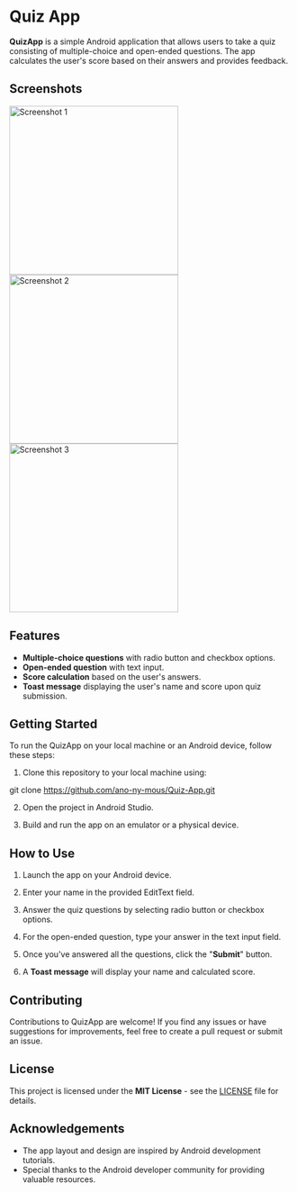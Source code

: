 # Quiz App

**QuizApp** is a simple Android application that allows users to take a quiz consisting of multiple-choice and open-ended questions. The app calculates the user's score based on their answers and provides feedback.

## Screenshots

<img src="https://github.com/ano-ny-mous/Quiz-App/assets/91519560/fdc001c8-115d-43b9-9b74-2441a16982f1" alt="Screenshot 1" width="300" >

<img src="https://github.com/ano-ny-mous/Quiz-App/assets/91519560/cd3cff43-ca69-46d2-9c94-7f8741a181b6" alt="Screenshot 2" width="300" >

<img src="https://github.com/ano-ny-mous/Quiz-App/assets/91519560/5c858d79-0316-4046-9143-c1b89f8115dc" alt="Screenshot 3" width="300" >

## Features

- **Multiple-choice questions** with radio button and checkbox options.
- **Open-ended question** with text input.
- **Score calculation** based on the user's answers.
- **Toast message** displaying the user's name and score upon quiz submission.

## Getting Started

To run the QuizApp on your local machine or an Android device, follow these steps:

1. Clone this repository to your local machine using:

git clone https://github.com/ano-ny-mous/Quiz-App.git
 
2. Open the project in Android Studio.

3. Build and run the app on an emulator or a physical device.

## How to Use

1. Launch the app on your Android device.

2. Enter your name in the provided EditText field.

3. Answer the quiz questions by selecting radio button or checkbox options.

4. For the open-ended question, type your answer in the text input field.

5. Once you've answered all the questions, click the "**Submit**" button.

6. A **Toast message** will display your name and calculated score.

## Contributing

Contributions to QuizApp are welcome! If you find any issues or have suggestions for improvements, feel free to create a pull request or submit an issue.

## License

This project is licensed under the **MIT License** - see the [LICENSE](LICENSE) file for details.

## Acknowledgements

- The app layout and design are inspired by Android development tutorials.
- Special thanks to the Android developer community for providing valuable resources.
